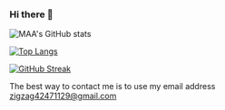 ### Hi there 👋
![MAA's GitHub stats](https://github-readme-stats.vercel.app/api?username=MAA-web&theme=dracula&show_icons=true&include_all_commits=true)



[![Top Langs](https://github-readme-stats.vercel.app/api/top-langs/?username=MAA-web&layout=compact&theme=dracula)](https://github.com/anuraghazra/github-readme-stats)

[![GitHub Streak](https://streak-stats.demolab.com/?user=MAA-web&theme=dracula)](https://git.io/streak-stats)

The best way to contact me is to use my email address zigzag42471129@gmail.com
